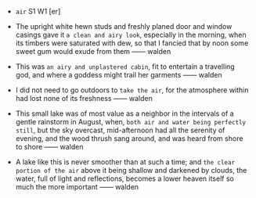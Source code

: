 - `air` S1 W1 [er]



-  The upright white hewn studs and freshly planed door and window casings gave it `a clean and airy look`, especially in the morning, when its timbers were saturated with dew, so that I fancied that by noon some sweet gum would exude from them —— walden

-  This was `an airy and unplastered cabin`, fit to entertain a travelling god, and where a goddess might trail her garments —— walden

-  I did not need to go outdoors to `take the air`, for the atmosphere within had lost none of its freshness —— walden

- This small lake was of most value as a neighbor in the intervals of a gentle rainstorm in August, when, `both air and water being perfectly still`, but the sky overcast, mid-afternoon had all the serenity of evening, and the wood thrush sang around, and was heard from shore to shore —— walden

-  A lake like this is never smoother than at such a time; and `the clear portion of the air` above it being shallow and darkened by clouds, the water, full of light and reflections, becomes a lower heaven itself so much the more important —— walden